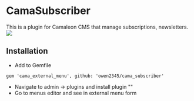# CamaSubscriber
This is a plugin for Camaleon CMS that manage subscriptions, newsletters.
![](http://camaleon.tuzitio.com/media/132/logo2.png)

## Installation
- Add to Gemfile
```
gem 'cama_external_menu', github: 'owen2345/cama_subscriber'
```
- Navigate to admin -> plugins and install plugin ""
- Go to menus editor and see in external menu form
